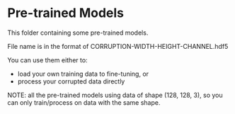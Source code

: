 # Pre-trained Models

This folder containing some pre-trained models.

File name is in the format of CORRUPTION-WIDTH-HEIGHT-CHANNEL.hdf5

You can use them either to:

+ load your own training data to fine-tuning, or
+ process your corrupted data directly

NOTE: all the pre-trained models using data of shape (128, 128, 3), so you can only train/process on data with the same shape.
